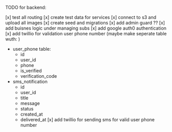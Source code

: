 TODO for backend:

[x] test all routing
[x] create test data for services
[x] connect to s3 and upload all images
[x] create seed and migrations
[x] add admin guard ??
[x] add buisnes logic under managing subs
[x] add google auth0 authentication
[x] add twillio for validation user phone number (maybe make seperate table wuth: )
  - user_phone table:
    - id
    - user_id
    - phone
    - is_verified
    - verification_code
  - sms_notification
    - id
    - user_id
    - title
    - message
    - status
    - created_at
    - delivered_at
[x] add twillio for sending sms for valid user phone number
